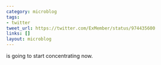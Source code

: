 ```yaml
---
category: microblog
tags:
- twitter
tweet_url: https://twitter.com/ExMember/status/974435600
links: []
layout: microblog
---
```

is going to start concentrating now.
